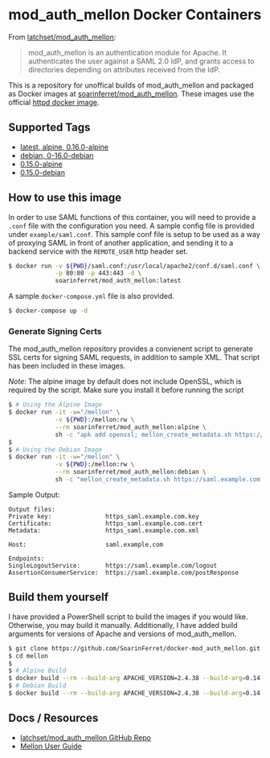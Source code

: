 # mod_auth_mellon Docker Containers

From [latchset/mod_auth_mellon](https://github.com/latchset/mod_auth_mellon):

> mod_auth_mellon is an authentication module for Apache. It authenticates the user against a SAML 2.0 IdP, and grants access to directories depending on attributes received from the IdP.

This is a repository for unoffical builds of mod_auth_mellon and packaged as Docker images at [soarinferret/mod_auth_mellon](https://hub.docker.com/r/soarinferret/mod_auth_mellon). These images use the official [httpd docker image](https://hub.docker.com/_/httpd).

## Supported Tags

* [latest, alpine, 0.16.0-alpine](https://github.com/SoarinFerret/docker-mod_auth_mellon/blob/master/alpine/Dockerfile)
* [debian, 0-16.0-debian](https://github.com/SoarinFerret/docker-mod_auth_mellon/blob/master/debian/Dockerfile)
* [0.15.0-alpine](https://github.com/SoarinFerret/docker-mod_auth_mellon/blob/master/alpine/Dockerfile)
* [0.15.0-debian](https://github.com/SoarinFerret/docker-mod_auth_mellon/blob/master/debian/Dockerfile)

## How to use this image

In order to use SAML functions of this container, you will need to provide a `.conf` file with the configuration you need. A sample config file is provided under `example/saml.conf`. This sample conf file is setup to be used as a way of proxying SAML in front of another application, and sending it to a backend service with the `REMOTE_USER` http header set.

```bash
$ docker run -v ${PWD}/saml.conf:/usr/local/apache2/conf.d/saml.conf \
             -p 80:80 -p 443:443 -d \
             soarinferret/mod_auth_mellon:latest
```

A sample `docker-compose.yml` file is also provided.

```bash
$ docker-compose up -d
```

### Generate Signing Certs

The mod_auth_mellon repository provides a convienent script to generate SSL certs for signing SAML requests, in addition to sample XML. That script has been included in these images. 

_Note_: The alpine image by default does not include OpenSSL, which is required by the script. Make sure you install it before running the script

```bash
$ # Using the Alpine Image
$ docker run -it -w="/mellon" \
             -v ${PWD}:/mellon:rw \
             --rm soarinferret/mod_auth_mellon:alpine \
             sh -c "apk add openssl; mellon_create_metadata.sh https://saml.example.com https://saml.example.com"
$
$ # Using the Debian Image
$ docker run -it -w="/mellon" \
             -v ${PWD}:/mellon:rw \
             --rm soarinferret/mod_auth_mellon:debian \
             sh -c "mellon_create_metadata.sh https://saml.example.com https://saml.example.com"
```

Sample Output:

```
Output files:
Private key:               https_saml.example.com.key
Certificate:               https_saml.example.com.cert
Metadata:                  https_saml.example.com.xml

Host:                      saml.example.com

Endpoints:
SingleLogoutService:       https://saml.example.com/logout
AssertionConsumerService:  https://saml.example.com/postResponse

```

## Build them yourself

I have provided a PowerShell script to build the images if you would like. Otherwise, you may build it manually. Additionally, I have added build arguments for versions of Apache and versions of mod_auth_mellon.

```bash
$ git clone https://github.com/SoarinFerret/docker-mod_auth_mellon.git mellon
$ cd mellon
$
$ # Alpine Build
$ docker build --rm --build-arg APACHE_VERSION=2.4.38 --build-arg=0.14.2 -f "alpine/Dockerfile" -t mellon:alpine alpine
$ # Debian Build
$ docker build --rm --build-arg APACHE_VERSION=2.4.38 --build-arg=0.14.2 -f "debian/Dockerfile" -t mellon:debian debian
```

## Docs / Resources

* [latchset/mod_auth_mellon GitHub Repo](https://github.com/latchset/mod_auth_mellon/)
* [Mellon User Guide](https://github.com/latchset/mod_auth_mellon/blob/master/doc/user_guide/mellon_user_guide.adoc)